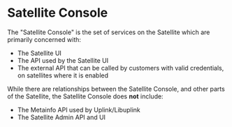 # Satellite Console

The "Satellite Console" is the set of services on the Satellite which are primarily concerned with:
* The Satellite UI
* The API used by the Satellite UI
* The external API that can be called by customers with valid credentials, on satellites where it is enabled

While there are relationships between the Satellite Console, and other parts of the Satellite, the Satellite Console does **not** include:
* The Metainfo API used by Uplink/Libuplink
* The Satellite Admin API and UI
